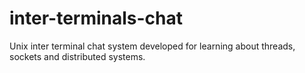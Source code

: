 # inter-terminals-chat
Unix inter terminal chat system developed for learning about threads, sockets and distributed systems.
